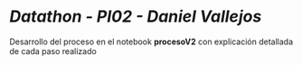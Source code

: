 # *Datathon - PI02 - Daniel Vallejos*

Desarrollo del proceso en el notebook **procesoV2** con explicación detallada de cada paso realizado